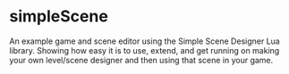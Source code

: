 # simpleScene
An example game and scene editor using the Simple Scene Designer Lua library. Showing how easy it is to use, extend, and get running on making your own level/scene designer and then using that scene in your game.
